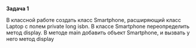 **Задача 1**

В классной работе создать класс Smartphone, расширяющий класс Laptop с полем private long isbn.
В классе Smartphone переопределить метод display. В методе main добавить объект Smartphone, и вызвать у него метод display